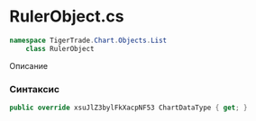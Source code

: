 
# RulerObject.cs
```csharp
namespace TigerTrade.Chart.Objects.List  
    class RulerObject
```

Описание

### Синтаксис
```csharp
public override xsuJlZ3bylFkXacpNF53 ChartDataType { get; }
```
